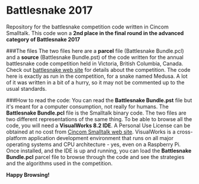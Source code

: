# Battlesnake 2017
Repository for the battlesnake competition code written in Cincom Smalltalk. This code won a **2nd place in the final round in the advanced category of Battlesnake 2017**


###The files
The two files here are a **parcel** file (Battlesnake Bundle.pcl) and a **source** (Battlesnake Bundle.pst) of the code written for the annual battlesnake code competition held in Victoria, British Columbia, Canada. Check out [battlesnake web site](http://battlesnake.io) for details about the competition.
The code here is exactly as run in the competition, for a snake named Medusa. A lot of it was written in a bit of a hurry, so it may not be commented up to the usual standards.

###How to read the code:
You can read the **Battlesnake Bundle.pst** file but it's meant for a computer consumption, not really for humans. The **Battlesnake Bundle.pcl** file is the Smalltalk binary code. The two files are two different representations of the same thing. To be able to browse all the code, you will need a **VisualWorks 8.2 IDE**. A Personal Use License can be obtained at no cost from [Cincom Smalltalk web site](http://www.cincomsmalltalk.com/main/developer-community/trying-cincom-smalltalk/try-cincom-smalltalk/). VisualWorks is a cross-platform application development environment that runs on all major operating systems and CPU architecture - yes, even on a Raspberry Pi.
Once installed, and the IDE is up and running, you can load the **Battlesnake Bundle.pcl** parcel file to browse through the code and see the strategies and the algorithms used in the competition.

**Happy Browsing!**
